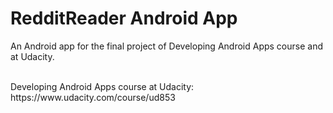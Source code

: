 # RedditReader Android App
An Android app for the final project of Developing Android Apps course and at Udacity.

<br>
Developing Android Apps course at Udacity: https://www.udacity.com/course/ud853
<br>

